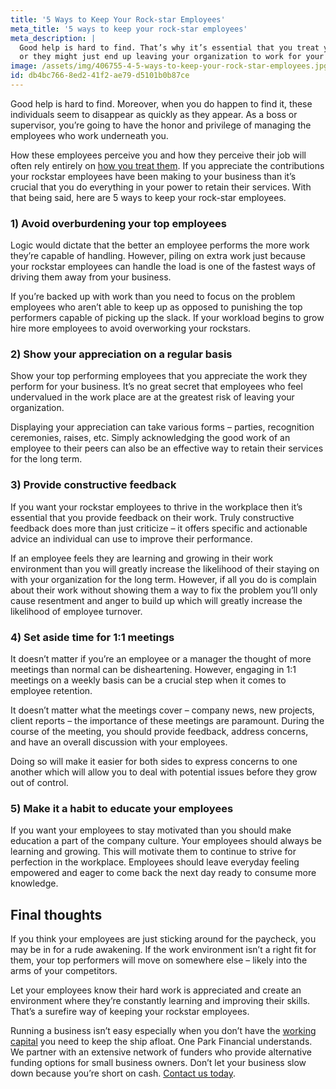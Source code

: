 ```yaml
---
title: '5 Ways to Keep Your Rock-star Employees'
meta_title: '5 ways to keep your rock-star employees'
meta_description: |
  Good help is hard to find. That’s why it’s essential that you treat your rockstar employees right
  or they might just end up leaving your organization to work for your competitors!
image: /assets/img/406755-4-5-ways-to-keep-your-rock-star-employees.jpg
id: db4bc766-8ed2-41f2-ae79-d5101b0b87ce
---
```

Good help is hard to find. Moreover, when you do happen to find it, these individuals seem to
disappear as quickly as they appear. As a boss or supervisor, you’re going to have the honor and
privilege of managing the employees who work underneath you.

How these employees perceive you and how they perceive their job will often rely entirely on
[how you treat them](https://www.oneparkfinancial.com/blog/business-owner-deserve-vacation). If you appreciate the contributions your rockstar employees have been
making to your business than it’s crucial that you do everything in your power to retain their
services. With that being said, here are 5 ways to keep your rock-star employees.

### 1) Avoid overburdening your top employees

Logic would dictate that the better an employee performs the more work they’re capable of
handling. However, piling on extra work just because your rockstar employees can handle the
load is one of the fastest ways of driving them away from your business.

If you’re backed up with work than you need to focus on the problem employees who aren’t able
to keep up as opposed to punishing the top performers capable of picking up the slack. If your
workload begins to grow hire more employees to avoid overworking your rockstars.

### 2) Show your appreciation on a regular basis

Show your top performing employees that you appreciate the work they perform for your
business. It’s no great secret that employees who feel undervalued in the work place are at the
greatest risk of leaving your organization.

Displaying your appreciation can take various forms – parties, recognition ceremonies, raises,
etc. Simply acknowledging the good work of an employee to their peers can also be an effective
way to retain their services for the long term.

### 3) Provide constructive feedback

If you want your rockstar employees to thrive in the workplace then it’s essential that you
provide feedback on their work. Truly constructive feedback does more than just criticize – it
offers specific and actionable advice an individual can use to improve their performance.

If an employee feels they are learning and growing in their work environment than you will
greatly increase the likelihood of their staying on with your organization for the long term.
However, if all you do is complain about their work without showing them a way to fix the
problem you’ll only cause resentment and anger to build up which will greatly increase the
likelihood of employee turnover.

### 4) Set aside time for 1:1 meetings

It doesn’t matter if you’re an employee or a manager the thought of more meetings than normal
can be disheartening. However, engaging in 1:1 meetings on a weekly basis can be a crucial step
when it comes to employee retention.

It doesn’t matter what the meetings cover – company news, new projects, client reports – the
importance of these meetings are paramount. During the course of the meeting, you should
provide feedback, address concerns, and have an overall discussion with your employees.

Doing so will make it easier for both sides to express concerns to one another which will allow
you to deal with potential issues before they grow out of control.

### 5) Make it a habit to educate your employees

If you want your employees to stay motivated than you should make education a part of the
company culture. Your employees should always be learning and growing. This will motivate
them to continue to strive for perfection in the workplace. Employees should leave everyday
feeling empowered and eager to come back the next day ready to consume more knowledge.

## Final thoughts

If you think your employees are just sticking around for the paycheck, you may be in for a rude
awakening. If the work environment isn’t a right fit for them, your top performers will move on
somewhere else – likely into the arms of your competitors.

Let your employees know their hard work is appreciated and create an environment where
they’re constantly learning and improving their skills. That’s a surefire way of keeping your
rockstar employees.

Running a business isn’t easy especially when you don’t have the [working capital](https://www.oneparkfinancial.com/pre-qualification) you need to
keep the ship afloat. One Park Financial understands. We partner with an extensive network of
funders who provide alternative funding options for small business owners. Don’t let your
business slow down because you’re short on cash. [Contact us today](https://www.oneparkfinancial.com/).